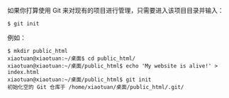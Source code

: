 如果你打算使用 Git 来对现有的项目进行管理，只需要进入该项目目录并输入：

```shell
$ git init
```

例如：

```shell
$ mkdir public_html
xiaotuan@xiaotuan:~/桌面$ cd public_html/
xiaotuan@xiaotuan:~/桌面/public_html$ echo 'My website is alive!' > index.html
xiaotuan@xiaotuan:~/桌面/public_html$ git init
初始化空的 Git 仓库于 /home/xiaotuan/桌面/public_html/.git/
```

